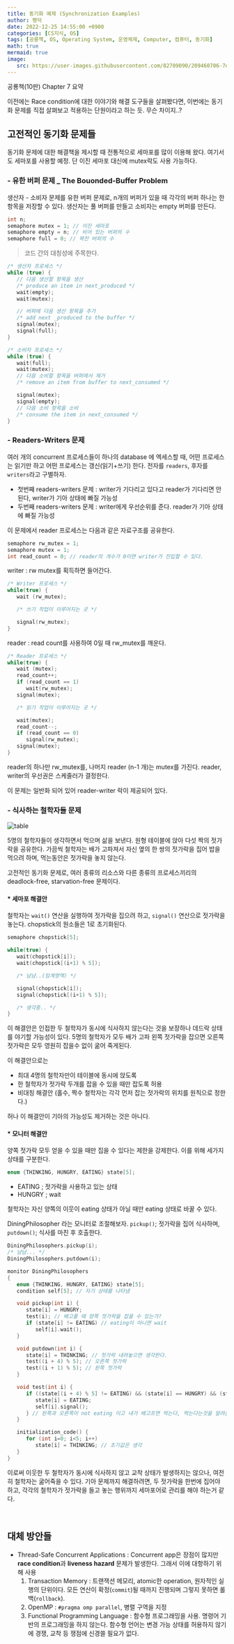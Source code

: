 ```yaml
---
title: 동기화 예제 (Synchronization Examples)
author: 펭덕
date: 2022-12-25 14:55:00 +0900
categories: [CS지식, OS]
tags: [공룡책, OS, Operating System, 운영체제, Computer, 컴퓨터, 동기화]
math: true
mermaid: true
image:
   src: https://user-images.githubusercontent.com/82709090/209460706-7dabafde-75c2-4843-8c67-183f5de00dd5.png
---
```


공룡책(10판) Chapter 7 요약

이전에는 Race condition에 대한 이야기와 해결 도구들을 살펴봤다면, 이번에는 동기화 문제를 직접 살펴보고 적용하는 단원이라고 하는 듯. 무슨 차이지..?


## 고전적인 동기화 문제들

동기화 문제에 대한 해결책을 제시할 때 전통적으로 세마포를 많이 이용해 왔다. 여기서도 세마포를 사용할 예정. 단 이진 세마포 대신에 mutex락도 사용 가능하다.

### - 유한 버퍼 문제 _ The Bouonded-Buffer Problem

생산자 - 소비자 문제를 유한 버퍼 문제로, n개의 버퍼가 있을 때 각각의 버퍼 하나는 한 항목을 저장할 수 있다. 생산자는 풀 버퍼를 만들고 소비자는 empty 버퍼를 만든다.

```c
int n;
semaphore mutex = 1; // 이진 세마포
semaphore empty = n; // 비어 있는 버퍼의 수
semaphore full = 0; // 꽉찬 버퍼의 수
```

> 코드 간의 대칭성에 주목한다.

```c
/* 생산자 프로세스 */
while (true) {
   // 다음 생산할 항목을 생산
   /* produce an item in next_produced */
   wait(empty);
   wait(mutex);

   // 버퍼에 다음 생산 항목을 추가
   /* add next _produced to the buffer */
   signal(mutex);
   signal(full);
}
```

```c
/* 소비자 프로세스 */
while (true) {
   wait(full);
   wait(mutex);
   // 다음 소비할 항목을 버퍼에서 제거
   /* remove an item from buffer to next_consumed */

   signal(mutex);
   signal(empty);
   // 다음 소비 항목을 소비
   /* consume the item in next_consumed */
}
```


### - Readers-Writers 문제

여러 개의 concurrent 프로세스들이 하나의 database 에 엑세스할 때, 어떤 프로세스는 읽기만 하고 어떤 프로세스는 갱신(읽기+쓰기) 한다. 전자를 `readers`, 후자를 `writers`라고 구별하자.

- 첫번째 readers-writers 문제 : writer가 기다리고 있다고 reader가 기다리면 안된다, writer가 기아 상태에 빠질 가능성
- 두번째 readers-writers 문제 : writer에게 우선순위를 준다. reader가 기아 상태에 빠질 가능성

이 문제에서 reader 프로세스는 다음과 같은 자료구조를 공유한다.

```c
semaphore rw_mutex = 1;
semaphore mutex = 1;
int read_count = 0; // reader의 개수가 0이면 writer가 진입할 수 있다.
```

writer : rw mutex를 획득하면 들어간다.

```c
/* Writer 프로세스 */
while(true) {
   wait (rw_mutex);

   /* 쓰기 작업이 이루어지는 곳 */

   signal(rw_mutex);
}
```

reader : read count를 사용하여 0일 때 rw_mutex를 깨운다.

```c
/* Reader 프로세스 */
while(true) {
   wait (mutex);
   read_count++;
   if (read_count == 1)
      wait(rw_mutex);
   signal(mutex);

   /* 읽기 작업이 이루어지는 곳 */

   wait(mutex);
   read_count--;
   if (read_count == 0)
      signal(rw_mutex);
   signal(mutex);
}
```

reader의 하나만 rw_mutex를, 나머지 reader (n-1 개)는 mutex를 가진다. reader, writer의 우선권은 스케줄러가 결정한다.

이 문제는 일반화 되어 있어 reader-writer 락이 제공되어 있다.


### - 식사하는 철학자들 문제

![table](https://user-images.githubusercontent.com/82709090/211191852-f574ed24-e795-416f-84d3-6500f9df9bc1.png)

5명의 철학자들이 생각하면서 먹으며 삶을 보낸다. 원형 테이블에 앉아 다섯 짝의 젓가락을 공유한다. 가끔씩 철학자는 배가 고파져서 자신 옆의 한 쌍의 젓가락을 집어 밥을 먹으려 하며, 먹는동안은 젓가락을 놓지 않는다. 

고전적인 동기화 문제로, 여러 종류의 리소스와 다른 종류의 프로세스끼리의 deadlock-free, starvation-free 문제이다.

#### * 세마포 해결안

철학자는 `wait()` 연산을 실행하여 젓가락을 집으려 하고, `signal()` 연산으로 젓가락을 놓는다. chopstick의 원소들은 1로 초기화된다.

```c
semaphore chopstick[5];
```

```c
while(true) {
   wait(chopstick[i]);
   wait(chopstick[(i+1) % 5]);

   /* 냠냠..(임계영역) */

   signal(chopstick[i]);
   signal(chopstick[(i+1) % 5]);

   /* 생각중.. */
}
```

이 해결안은 인접한 두 철학자가 동시에 식사하지 않는다는 것을 보장하나 데드락 상태를 야기할 가능성이 있다. 5명의 철학자가 모두 배가 고파 왼쪽 젓가락을 잡으면 오른쪽 젓가락은 모두 영원히 잡을수 없이 굶어 죽게된다.

이 해결안으로는

- 최대 4명의 철학자만이 테이블에 동시에 앉도록
- 한 철학자가 젓가락 두개를 잡을 수 있을 때만 잡도록 허용
- 비대칭 해결안 (홀수, 짝수 철학자는 각각 먼저 잡는 젓가락의 위치를 원칙으로 정한다.)

허나 이 해결안이 기아의 가능성도 제거하는 것은 아니다.

#### * 모니터 해결안

양쪽 젓가락 모두 얻을 수 있을 때만 집을 수 있다는 제한을 강제한다. 이를 위해 세가지 상태를 구분한다.

```c
enum {THINKING, HUNGRY, EATING} state[5];
```

- EATING ; 젓가락을 사용하고 있는 상태
- HUNGRY ; wait

철학자는 자신 양쪽의 이웃이 eating 상태가 아닐 때만 eating 상태로 바꿀 수 있다.

DiningPhilosopher 라는 모니터로 조절해보자. `pickup()`; 젓가락을 집어 식사하며, `putdown()`; 식사를 마친 후 호출한다.

```c
DiningPhilosophers.pickup(i);
/* 냠냠... */
DiningPhilosophers.putdown(i);
```

```c
monitor DiningPhilosophers
{
   enum {THINKING, HUNGRY, EATING} state[5];
   condition self[5]; // 자기 상태를 나타냄

   void pickup(int i) {
      state[i] = HUNGRY;
      test(i); // 배고플 때 양쪽 젓가락을 잡을 수 있는가?
      if (state[i] != EATING) // eating이 아니면 wait
         self[i].wait();
   }

   void putdown(int i) {
      state[i] = THINKING; // 젓가락 내려놓으면 생각한다.
      test((i + 4) % 5); // 오른쪽 젓가락
      test((i + 1) % 5); // 왼쪽 젓가락
   }

   void test(int i) {
      if ((state[(i + 4) % 5] != EATING) && (state[i] == HUNGRY) && (state[(i + 1) % 5] != EATING)) {
         state[i] = EATING;
         self[i].signal();
      } // 왼쪽과 오른쪽이 not eating 이고 내가 배고프면 먹는다, 먹는다는것을 알려준다.
   }

   initialization_code() {
      for (int i=0; i<5; i++)
         state[i] = THINKING; // 초기값은 생각
   }
}

```

이로써 이웃한 두 철학자가 동시에 식사하지 않고 교착 상태가 발생하지는 않으나, 여전히 철학자는 굶어죽을 수 있다. 기아 문제까지 해결하려면, 두 젓가락을 한번에 집어야 하고, 각각의 철학자가 젓가락을 들고 놓는 행위까지 세마포어로 관리를 해야 하는거 같다.

<br>

## 대체 방안들

- Thread-Safe Concurrent Applications : Concurrent app은 장점이 많지만 **race condition**과 **liveness hazard** 문제가 발생한다. 그래서 이에 대항하기 위해 사용
   1. Transaction Memory : 트랜잭션 메모리, atomic한 operation, 원자적인 실행의 단위이다. 모든 연산이 확정(`commit`)될 때까지 진행되며 그렇지 못하면 롤백(`rollback`).
   2. OpenMP : `#pragma omp parallel`, 병렬 구역을 지정
   3. Functional Programming Language : 함수형 프로그래밍을 사용. 명령어 기반의 프로그래밍을 하지 않는다. 함수형 언어는 변경 가능 상태를 허용하지 않기에 경쟁, 교착 등 쟁점에 신경쓸 필요가 없다.